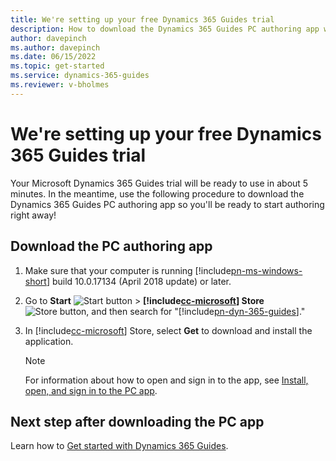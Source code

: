 ```yaml
---  
title: We're setting up your free Dynamics 365 Guides trial
description: How to download the Dynamics 365 Guides PC authoring app while you're waiting for your free Dynamics 365 Guides trial to be set up.
author: davepinch
ms.author: davepinch
ms.date: 06/15/2022
ms.topic: get-started
ms.service: dynamics-365-guides
ms.reviewer: v-bholmes
---
```


# We're setting up your free Dynamics 365 Guides trial

Your Microsoft Dynamics 365 Guides trial will be ready to use in about 5 minutes. In the meantime, use the following procedure to download the Dynamics 365 Guides PC authoring app so you'll be ready to start authoring right away!

## Download the PC authoring app

1. Make sure that your computer is running [!include[pn-ms-windows-short](../includes/pn-ms-windows-short.md)] build 10.0.17134 (April 2018 update) or later.

2. Go to **Start** ![Start button](media/windows-button.png "Start button") \> **[!include[cc-microsoft](../includes/cc-microsoft.md)] Store** ![Store button](media/store-button.png "Store button"), and then search for "[!include[pn-dyn-365-guides](../includes/pn-dyn-365-guides.md)]."

3. In [!include[cc-microsoft](../includes/cc-microsoft.md)] Store, select **Get** to download and install the application.

    > [!NOTE]
    > For information about how to open and sign in to the app, see [Install, open, and sign in to the PC app](install-sign-in-pc-app.md).

## Next step after downloading the PC app

Learn how to [Get started with Dynamics 365 Guides](get-started.md). 

